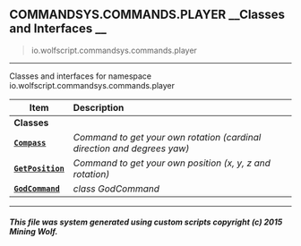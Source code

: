 ## COMMANDSYS.COMMANDS.PLAYER __Classes and Interfaces __

>io.wolfscript.commandsys.commands.player

---

Classes and interfaces for namespace io.wolfscript.commandsys.commands.player

Item | Description   
--- | :--- 
__Classes__|
__[`Compass`](Compass.md)__ | _Command to get your own rotation (cardinal direction and degrees yaw)_ 
__[`GetPosition`](GetPosition.md)__ | _Command to get your own position (x, y, z and rotation)_ 
__[`GodCommand`](GodCommand.md)__ | _class GodCommand_ 



---



##### This file was system generated using custom scripts copyright (c) 2015 Mining Wolf.
	

